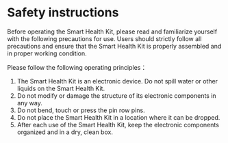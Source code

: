 ﻿# Safety instructions

Before operating the Smart Health Kit, please read and familiarize yourself with the following precautions for use. Users should strictly follow all precautions and ensure that the Smart Health Kit is properly assembled and in proper working condition.

Please follow the following operating principles：

1. The Smart Health Kit is an electronic device. Do not spill water or other liquids on the Smart Health Kit.
3. Do not modify or damage the structure of its electronic components in any way.
4. Do not bend, touch or press the pin row pins.
5. Do not place the Smart Health Kit in a location where it can be dropped.
6. After each use of the Smart Health Kit, keep the electronic components organized and in a dry, clean box.
